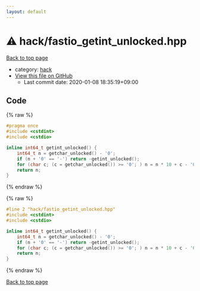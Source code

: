 ```yaml
---
layout: default
---
```


<!-- mathjax config similar to math.stackexchange -->
<script type="text/javascript" async
  src="https://cdnjs.cloudflare.com/ajax/libs/mathjax/2.7.5/MathJax.js?config=TeX-MML-AM_CHTML">
</script>
<script type="text/x-mathjax-config">
  MathJax.Hub.Config({
    TeX: { equationNumbers: { autoNumber: "AMS" }},
    tex2jax: {
      inlineMath: [ ['$','$'] ],
      processEscapes: true
    },
    "HTML-CSS": { matchFontHeight: false },
    displayAlign: "left",
    displayIndent: "2em"
  });
</script>

<script type="text/javascript" src="https://cdnjs.cloudflare.com/ajax/libs/jquery/3.4.1/jquery.min.js"></script>
<script src="https://cdn.jsdelivr.net/npm/jquery-balloon-js@1.1.2/jquery.balloon.min.js" integrity="sha256-ZEYs9VrgAeNuPvs15E39OsyOJaIkXEEt10fzxJ20+2I=" crossorigin="anonymous"></script>
<script type="text/javascript" src="../../assets/js/copy-button.js"></script>
<link rel="stylesheet" href="../../assets/css/copy-button.css" />


# :warning: hack/fastio_getint_unlocked.hpp

<a href="../../index.html">Back to top page</a>

* category: <a href="../../index.html#d78b6f30225cdc811adfe8d4e7c9fd34">hack</a>
* <a href="{{ site.github.repository_url }}/blob/master/hack/fastio_getint_unlocked.hpp">View this file on GitHub</a>
    - Last commit date: 2020-01-08 18:35:19+09:00




## Code

<a id="unbundled"></a>
{% raw %}
```cpp
#pragma once
#include <cstdint>
#include <cstdio>

inline int64_t getint_unlocked() {
    int64_t n = getchar_unlocked() - '0';
    if (n + '0' == '-') return -getint_unlocked();
    for (char c; (c = getchar_unlocked()) >= '0'; ) n = n * 10 + c - '0';
    return n;
}

```
{% endraw %}

<a id="bundled"></a>
{% raw %}
```cpp
#line 2 "hack/fastio_getint_unlocked.hpp"
#include <cstdint>
#include <cstdio>

inline int64_t getint_unlocked() {
    int64_t n = getchar_unlocked() - '0';
    if (n + '0' == '-') return -getint_unlocked();
    for (char c; (c = getchar_unlocked()) >= '0'; ) n = n * 10 + c - '0';
    return n;
}

```
{% endraw %}

<a href="../../index.html">Back to top page</a>

